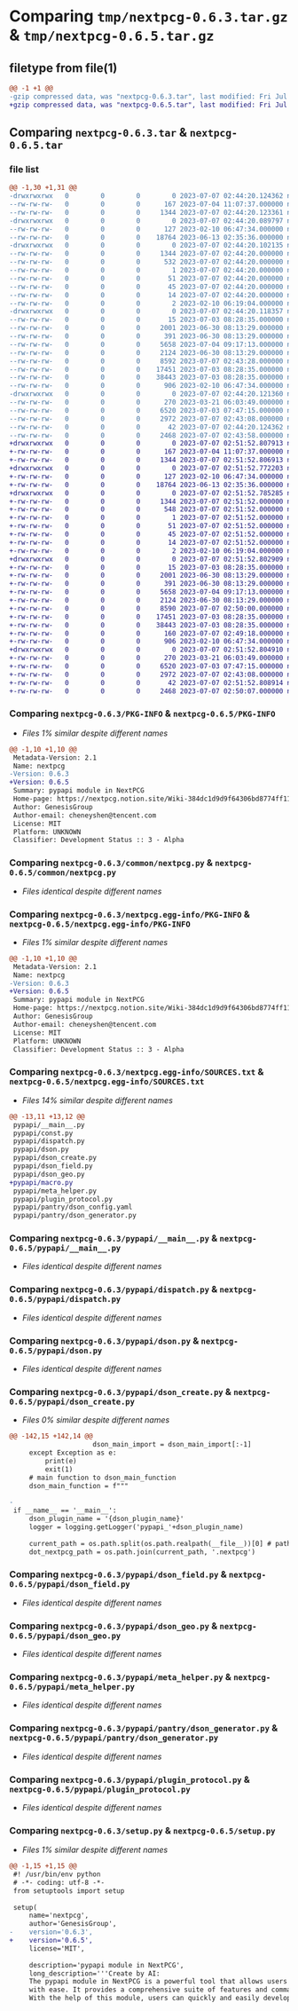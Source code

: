 # Comparing `tmp/nextpcg-0.6.3.tar.gz` & `tmp/nextpcg-0.6.5.tar.gz`

## filetype from file(1)

```diff
@@ -1 +1 @@
-gzip compressed data, was "nextpcg-0.6.3.tar", last modified: Fri Jul  7 02:44:20 2023, max compression
+gzip compressed data, was "nextpcg-0.6.5.tar", last modified: Fri Jul  7 02:51:52 2023, max compression
```

## Comparing `nextpcg-0.6.3.tar` & `nextpcg-0.6.5.tar`

### file list

```diff
@@ -1,30 +1,31 @@
-drwxrwxrwx   0        0        0        0 2023-07-07 02:44:20.124362 nextpcg-0.6.3/
--rw-rw-rw-   0        0        0      167 2023-07-04 11:07:37.000000 nextpcg-0.6.3/MANIFEST.in
--rw-rw-rw-   0        0        0     1344 2023-07-07 02:44:20.123361 nextpcg-0.6.3/PKG-INFO
-drwxrwxrwx   0        0        0        0 2023-07-07 02:44:20.089797 nextpcg-0.6.3/common/
--rw-rw-rw-   0        0        0      127 2023-02-10 06:47:34.000000 nextpcg-0.6.3/common/__init__.py
--rw-rw-rw-   0        0        0    18764 2023-06-13 02:35:36.000000 nextpcg-0.6.3/common/nextpcg.py
-drwxrwxrwx   0        0        0        0 2023-07-07 02:44:20.102135 nextpcg-0.6.3/nextpcg.egg-info/
--rw-rw-rw-   0        0        0     1344 2023-07-07 02:44:20.000000 nextpcg-0.6.3/nextpcg.egg-info/PKG-INFO
--rw-rw-rw-   0        0        0      532 2023-07-07 02:44:20.000000 nextpcg-0.6.3/nextpcg.egg-info/SOURCES.txt
--rw-rw-rw-   0        0        0        1 2023-07-07 02:44:20.000000 nextpcg-0.6.3/nextpcg.egg-info/dependency_links.txt
--rw-rw-rw-   0        0        0       51 2023-07-07 02:44:20.000000 nextpcg-0.6.3/nextpcg.egg-info/entry_points.txt
--rw-rw-rw-   0        0        0       45 2023-07-07 02:44:20.000000 nextpcg-0.6.3/nextpcg.egg-info/requires.txt
--rw-rw-rw-   0        0        0       14 2023-07-07 02:44:20.000000 nextpcg-0.6.3/nextpcg.egg-info/top_level.txt
--rw-rw-rw-   0        0        0        2 2023-02-10 06:19:04.000000 nextpcg-0.6.3/nextpcg.egg-info/zip-safe
-drwxrwxrwx   0        0        0        0 2023-07-07 02:44:20.118357 nextpcg-0.6.3/pypapi/
--rw-rw-rw-   0        0        0       15 2023-07-03 08:28:35.000000 nextpcg-0.6.3/pypapi/__init__.py
--rw-rw-rw-   0        0        0     2001 2023-06-30 08:13:29.000000 nextpcg-0.6.3/pypapi/__main__.py
--rw-rw-rw-   0        0        0      391 2023-06-30 08:13:29.000000 nextpcg-0.6.3/pypapi/const.py
--rw-rw-rw-   0        0        0     5658 2023-07-04 09:17:13.000000 nextpcg-0.6.3/pypapi/dispatch.py
--rw-rw-rw-   0        0        0     2124 2023-06-30 08:13:29.000000 nextpcg-0.6.3/pypapi/dson.py
--rw-rw-rw-   0        0        0     8592 2023-07-07 02:43:28.000000 nextpcg-0.6.3/pypapi/dson_create.py
--rw-rw-rw-   0        0        0    17451 2023-07-03 08:28:35.000000 nextpcg-0.6.3/pypapi/dson_field.py
--rw-rw-rw-   0        0        0    38443 2023-07-03 08:28:35.000000 nextpcg-0.6.3/pypapi/dson_geo.py
--rw-rw-rw-   0        0        0      906 2023-02-10 06:47:34.000000 nextpcg-0.6.3/pypapi/meta_helper.py
-drwxrwxrwx   0        0        0        0 2023-07-07 02:44:20.121360 nextpcg-0.6.3/pypapi/pantry/
--rw-rw-rw-   0        0        0      270 2023-03-21 06:03:49.000000 nextpcg-0.6.3/pypapi/pantry/dson_config.yaml
--rw-rw-rw-   0        0        0     6520 2023-07-03 07:47:15.000000 nextpcg-0.6.3/pypapi/pantry/dson_generator.py
--rw-rw-rw-   0        0        0     2972 2023-07-07 02:43:08.000000 nextpcg-0.6.3/pypapi/plugin_protocol.py
--rw-rw-rw-   0        0        0       42 2023-07-07 02:44:20.124362 nextpcg-0.6.3/setup.cfg
--rw-rw-rw-   0        0        0     2468 2023-07-07 02:43:58.000000 nextpcg-0.6.3/setup.py
+drwxrwxrwx   0        0        0        0 2023-07-07 02:51:52.807913 nextpcg-0.6.5/
+-rw-rw-rw-   0        0        0      167 2023-07-04 11:07:37.000000 nextpcg-0.6.5/MANIFEST.in
+-rw-rw-rw-   0        0        0     1344 2023-07-07 02:51:52.806913 nextpcg-0.6.5/PKG-INFO
+drwxrwxrwx   0        0        0        0 2023-07-07 02:51:52.772203 nextpcg-0.6.5/common/
+-rw-rw-rw-   0        0        0      127 2023-02-10 06:47:34.000000 nextpcg-0.6.5/common/__init__.py
+-rw-rw-rw-   0        0        0    18764 2023-06-13 02:35:36.000000 nextpcg-0.6.5/common/nextpcg.py
+drwxrwxrwx   0        0        0        0 2023-07-07 02:51:52.785285 nextpcg-0.6.5/nextpcg.egg-info/
+-rw-rw-rw-   0        0        0     1344 2023-07-07 02:51:52.000000 nextpcg-0.6.5/nextpcg.egg-info/PKG-INFO
+-rw-rw-rw-   0        0        0      548 2023-07-07 02:51:52.000000 nextpcg-0.6.5/nextpcg.egg-info/SOURCES.txt
+-rw-rw-rw-   0        0        0        1 2023-07-07 02:51:52.000000 nextpcg-0.6.5/nextpcg.egg-info/dependency_links.txt
+-rw-rw-rw-   0        0        0       51 2023-07-07 02:51:52.000000 nextpcg-0.6.5/nextpcg.egg-info/entry_points.txt
+-rw-rw-rw-   0        0        0       45 2023-07-07 02:51:52.000000 nextpcg-0.6.5/nextpcg.egg-info/requires.txt
+-rw-rw-rw-   0        0        0       14 2023-07-07 02:51:52.000000 nextpcg-0.6.5/nextpcg.egg-info/top_level.txt
+-rw-rw-rw-   0        0        0        2 2023-02-10 06:19:04.000000 nextpcg-0.6.5/nextpcg.egg-info/zip-safe
+drwxrwxrwx   0        0        0        0 2023-07-07 02:51:52.802909 nextpcg-0.6.5/pypapi/
+-rw-rw-rw-   0        0        0       15 2023-07-03 08:28:35.000000 nextpcg-0.6.5/pypapi/__init__.py
+-rw-rw-rw-   0        0        0     2001 2023-06-30 08:13:29.000000 nextpcg-0.6.5/pypapi/__main__.py
+-rw-rw-rw-   0        0        0      391 2023-06-30 08:13:29.000000 nextpcg-0.6.5/pypapi/const.py
+-rw-rw-rw-   0        0        0     5658 2023-07-04 09:17:13.000000 nextpcg-0.6.5/pypapi/dispatch.py
+-rw-rw-rw-   0        0        0     2124 2023-06-30 08:13:29.000000 nextpcg-0.6.5/pypapi/dson.py
+-rw-rw-rw-   0        0        0     8590 2023-07-07 02:50:00.000000 nextpcg-0.6.5/pypapi/dson_create.py
+-rw-rw-rw-   0        0        0    17451 2023-07-03 08:28:35.000000 nextpcg-0.6.5/pypapi/dson_field.py
+-rw-rw-rw-   0        0        0    38443 2023-07-03 08:28:35.000000 nextpcg-0.6.5/pypapi/dson_geo.py
+-rw-rw-rw-   0        0        0      160 2023-07-07 02:49:18.000000 nextpcg-0.6.5/pypapi/macro.py
+-rw-rw-rw-   0        0        0      906 2023-02-10 06:47:34.000000 nextpcg-0.6.5/pypapi/meta_helper.py
+drwxrwxrwx   0        0        0        0 2023-07-07 02:51:52.804910 nextpcg-0.6.5/pypapi/pantry/
+-rw-rw-rw-   0        0        0      270 2023-03-21 06:03:49.000000 nextpcg-0.6.5/pypapi/pantry/dson_config.yaml
+-rw-rw-rw-   0        0        0     6520 2023-07-03 07:47:15.000000 nextpcg-0.6.5/pypapi/pantry/dson_generator.py
+-rw-rw-rw-   0        0        0     2972 2023-07-07 02:43:08.000000 nextpcg-0.6.5/pypapi/plugin_protocol.py
+-rw-rw-rw-   0        0        0       42 2023-07-07 02:51:52.808914 nextpcg-0.6.5/setup.cfg
+-rw-rw-rw-   0        0        0     2468 2023-07-07 02:50:07.000000 nextpcg-0.6.5/setup.py
```

### Comparing `nextpcg-0.6.3/PKG-INFO` & `nextpcg-0.6.5/PKG-INFO`

 * *Files 1% similar despite different names*

```diff
@@ -1,10 +1,10 @@
 Metadata-Version: 2.1
 Name: nextpcg
-Version: 0.6.3
+Version: 0.6.5
 Summary: pypapi module in NextPCG
 Home-page: https://nextpcg.notion.site/Wiki-384dc1d9d9f64306bd8774ff1138f618?pvs=4
 Author: GenesisGroup
 Author-email: cheneyshen@tencent.com
 License: MIT
 Platform: UNKNOWN
 Classifier: Development Status :: 3 - Alpha
```

### Comparing `nextpcg-0.6.3/common/nextpcg.py` & `nextpcg-0.6.5/common/nextpcg.py`

 * *Files identical despite different names*

### Comparing `nextpcg-0.6.3/nextpcg.egg-info/PKG-INFO` & `nextpcg-0.6.5/nextpcg.egg-info/PKG-INFO`

 * *Files 1% similar despite different names*

```diff
@@ -1,10 +1,10 @@
 Metadata-Version: 2.1
 Name: nextpcg
-Version: 0.6.3
+Version: 0.6.5
 Summary: pypapi module in NextPCG
 Home-page: https://nextpcg.notion.site/Wiki-384dc1d9d9f64306bd8774ff1138f618?pvs=4
 Author: GenesisGroup
 Author-email: cheneyshen@tencent.com
 License: MIT
 Platform: UNKNOWN
 Classifier: Development Status :: 3 - Alpha
```

### Comparing `nextpcg-0.6.3/nextpcg.egg-info/SOURCES.txt` & `nextpcg-0.6.5/nextpcg.egg-info/SOURCES.txt`

 * *Files 14% similar despite different names*

```diff
@@ -13,11 +13,12 @@
 pypapi/__main__.py
 pypapi/const.py
 pypapi/dispatch.py
 pypapi/dson.py
 pypapi/dson_create.py
 pypapi/dson_field.py
 pypapi/dson_geo.py
+pypapi/macro.py
 pypapi/meta_helper.py
 pypapi/plugin_protocol.py
 pypapi/pantry/dson_config.yaml
 pypapi/pantry/dson_generator.py
```

### Comparing `nextpcg-0.6.3/pypapi/__main__.py` & `nextpcg-0.6.5/pypapi/__main__.py`

 * *Files identical despite different names*

### Comparing `nextpcg-0.6.3/pypapi/dispatch.py` & `nextpcg-0.6.5/pypapi/dispatch.py`

 * *Files identical despite different names*

### Comparing `nextpcg-0.6.3/pypapi/dson.py` & `nextpcg-0.6.5/pypapi/dson.py`

 * *Files identical despite different names*

### Comparing `nextpcg-0.6.3/pypapi/dson_create.py` & `nextpcg-0.6.5/pypapi/dson_create.py`

 * *Files 0% similar despite different names*

```diff
@@ -142,15 +142,14 @@
                     dson_main_import = dson_main_import[:-1]
     except Exception as e:
         print(e)
         exit(1)
     # main function to dson_main_function
     dson_main_function = f"""
 
-
 if __name__ == '__main__':
     dson_plugin_name = '{dson_plugin_name}'
     logger = logging.getLogger('pypapi_'+dson_plugin_name)
     
     current_path = os.path.split(os.path.realpath(__file__))[0] # path to dosn_path.py
     dot_nextpcg_path = os.path.join(current_path, '.nextpcg')
```

### Comparing `nextpcg-0.6.3/pypapi/dson_field.py` & `nextpcg-0.6.5/pypapi/dson_field.py`

 * *Files identical despite different names*

### Comparing `nextpcg-0.6.3/pypapi/dson_geo.py` & `nextpcg-0.6.5/pypapi/dson_geo.py`

 * *Files identical despite different names*

### Comparing `nextpcg-0.6.3/pypapi/meta_helper.py` & `nextpcg-0.6.5/pypapi/meta_helper.py`

 * *Files identical despite different names*

### Comparing `nextpcg-0.6.3/pypapi/pantry/dson_generator.py` & `nextpcg-0.6.5/pypapi/pantry/dson_generator.py`

 * *Files identical despite different names*

### Comparing `nextpcg-0.6.3/pypapi/plugin_protocol.py` & `nextpcg-0.6.5/pypapi/plugin_protocol.py`

 * *Files identical despite different names*

### Comparing `nextpcg-0.6.3/setup.py` & `nextpcg-0.6.5/setup.py`

 * *Files 1% similar despite different names*

```diff
@@ -1,15 +1,15 @@
 #! /usr/bin/env python
 # -*- coding: utf-8 -*-
 from setuptools import setup
 
 setup(
     name='nextpcg',
     author='GenesisGroup',
-    version='0.6.3',
+    version='0.6.5',
     license='MIT',
 
     description='pypapi module in NextPCG',
     long_description='''Create by AI: 
     The pypapi module in NextPCG is a powerful tool that allows users to create sophisticated programs and applications 
     with ease. It provides a comprehensive suite of features and commands that makes coding much simpler and faster. 
     With the help of this module, users can quickly and easily develop programs and applications with advanced
```

